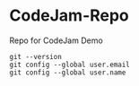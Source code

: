 # CodeJam-Repo
Repo for CodeJam Demo

```git
git --version
git config --global user.email
git config --global user.name
